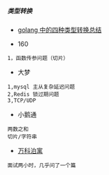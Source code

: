 ##### 类型转换
- [golang 中的四种类型转换总结](https://learnku.com/articles/42797)


- 160
```text
1，函数传参问题（切片）

```

- 大梦
```text
1,mysql 主从复杂延迟问题
2,Redis 锁过期问题
3,TCP/UDP
```

- 小鹅通
```text
两数之和
切片/字符串
```

- [万科泊寓](./pic/wkpy.jpeg)
```text
面试两小时，几乎问了一个篇
```